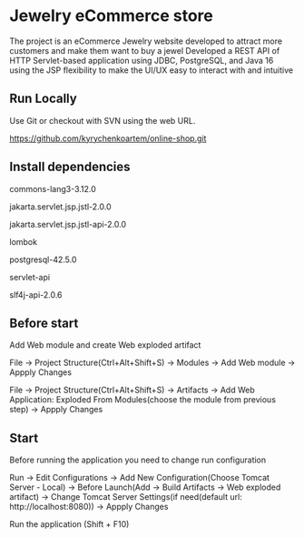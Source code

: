 
# Jewelry eCommerce store

The project is an eCommerce Jewelry website developed to attract more customers and make them want to buy a jewel
Developed a REST API of HTTP Servlet-based application using JDBC, PostgreSQL, and Java 16 using the JSP flexibility to make the UI/UX easy to interact with and intuitive

## Run Locally

Use Git or checkout with SVN using the web URL.

https://github.com/kyrychenkoartem/online-shop.git


## Install dependencies

commons-lang3-3.12.0

jakarta.servlet.jsp.jstl-2.0.0

jakarta.servlet.jsp.jstl-api-2.0.0

lombok

postgresql-42.5.0

servlet-api

slf4j-api-2.0.6

## Before start

Add Web module and create Web exploded artifact 

File -> Project Structure(Ctrl+Alt+Shift+S) -> Modules -> Add Web module -> Appply Changes

File -> Project Structure(Ctrl+Alt+Shift+S) -> Artifacts -> Add Web Application: Exploded From Modules(choose the module from previous step) -> Appply Changes

## Start
Before running the application you need to change run configuration

Run -> Edit Configurations -> Add New Configuration(Choose Tomcat Server - Local) -> Before Launch(Add -> Build Artifacts -> Web exploded artifact) -> Change Tomcat Server Settings(if need(default url: http://localhost:8080)) -> Appply Changes

Run the application (Shift + F10)

